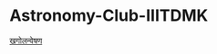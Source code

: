 # Astronomy-Club-IIITDMK
 
<a href="https://pratik-kumar-621.github.io/Astronomy-Club-IIITK/">खगोलन्वेषण</a>
